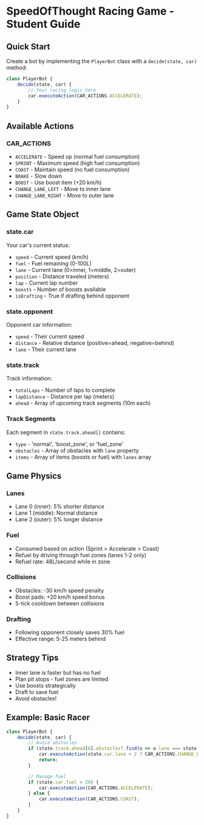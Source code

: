 # SpeedOfThought Racing Game - Student Guide

## Quick Start
Create a bot by implementing the `PlayerBot` class with a `decide(state, car)` method:

```javascript
class PlayerBot {
    decide(state, car) {
        // Your racing logic here
        car.executeAction(CAR_ACTIONS.ACCELERATE);
    }
}
```

## Available Actions

### CAR_ACTIONS
- `ACCELERATE` - Speed up (normal fuel consumption)
- `SPRINT` - Maximum speed (high fuel consumption)
- `COAST` - Maintain speed (no fuel consumption)
- `BRAKE` - Slow down
- `BOOST` - Use boost item (+20 km/h)
- `CHANGE_LANE_LEFT` - Move to inner lane
- `CHANGE_LANE_RIGHT` - Move to outer lane

## Game State Object

### state.car
Your car's current status:
- `speed` - Current speed (km/h)
- `fuel` - Fuel remaining (0-100L)
- `lane` - Current lane (0=inner, 1=middle, 2=outer)
- `position` - Distance traveled (meters)
- `lap` - Current lap number
- `boosts` - Number of boosts available
- `isDrafting` - True if drafting behind opponent

### state.opponent
Opponent car information:
- `speed` - Their current speed
- `distance` - Relative distance (positive=ahead, negative=behind)
- `lane` - Their current lane

### state.track
Track information:
- `totalLaps` - Number of laps to complete
- `lapDistance` - Distance per lap (meters)
- `ahead` - Array of upcoming track segments (10m each)

### Track Segments
Each segment in `state.track.ahead[]` contains:
- `type` - 'normal', 'boost_zone', or 'fuel_zone'
- `obstacles` - Array of obstacles with `lane` property
- `items` - Array of items (boosts or fuel) with `lanes` array

## Game Physics

### Lanes
- Lane 0 (inner): 5% shorter distance
- Lane 1 (middle): Normal distance
- Lane 2 (outer): 5% longer distance

### Fuel
- Consumed based on action (Sprint > Accelerate > Coast)
- Refuel by driving through fuel zones (lanes 1-2 only)
- Refuel rate: 48L/second while in zone

### Collisions
- Obstacles: -30 km/h speed penalty
- Boost pads: +20 km/h speed bonus
- 5-tick cooldown between collisions

### Drafting
- Following opponent closely saves 30% fuel
- Effective range: 5-25 meters behind

## Strategy Tips
- Inner lane is faster but has no fuel
- Plan pit stops - fuel zones are limited
- Use boosts strategically
- Draft to save fuel
- Avoid obstacles!

## Example: Basic Racer
```javascript
class PlayerBot {
    decide(state, car) {
        // Avoid obstacles
        if (state.track.ahead[0].obstacles?.find(o => o.lane === state.car.lane)) {
            car.executeAction(state.car.lane < 2 ? CAR_ACTIONS.CHANGE_LANE_RIGHT : CAR_ACTIONS.CHANGE_LANE_LEFT);
            return;
        }

        // Manage fuel
        if (state.car.fuel > 20) {
            car.executeAction(CAR_ACTIONS.ACCELERATE);
        } else {
            car.executeAction(CAR_ACTIONS.COAST);
        }
    }
}
```